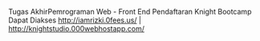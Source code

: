 
Tugas AkhirPemrograman Web - Front End Pendaftaran Knight Bootcamp 
Dapat Diakses http://iamrizki.0fees.us/ | http://knightstudio.000webhostapp.com/
